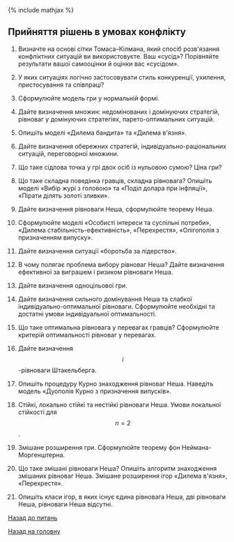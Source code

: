<!-- 15.05 -->
{% include mathjax %}

## Прийняття рішень в умовах конфлікту

1. Визначте на основі сітки Томаса–Кілмана, який спосіб розв'язання конфліктних ситуацій ви використовуєте. Ваш &laquo;сусід&raquo;? Порівняйте результати вашої самооцінки й оцінки вас &laquo;сусідом&raquo;.

2. У яких ситуаціях логічно застосовувати стиль конкуренції, ухилення, пристосування та співпраці?

3. Сформулюйте модель гри у нормальній формі.

4. Дайте визначення множин: недомінованих і домінуючих стратегій, рівноваг у домінуючих стратегіях, парето-оптимальних ситуацій.

5. Опишіть моделі &laquo;Дилема бандита&raquo; та &laquo;Дилема в'язня&raquo;.

6. Дайте визначення обережних стратегій, індивідуально-раціональних ситуацій, переговорної множини.

7. Що таке сідлова точка у грі двох осіб із нульовою сумою? Ціна гри?

8. Що таке складна поведінка гравців, складна рівновага? Опишіть моделі &laquo;Вибір журі з головою&raquo; та &laquo;Поділ долара при інфляції&raquo;, &laquo;Пірати ділять золоті зливки&raquo;.

9. Дайте визначення рівноваги Неша, сформулюйте теорему Неша.

10. Сформулюйте моделі &laquo;Особисті інтереси та суспільні потреби&raquo;, &laquo;Дилема стабільність-ефективність&raquo;, &laquo;Перехрестя&raquo;, &laquo;Олігополія з призначенням випуску&raquo;.

11. Дайте визначення ситуації &laquo;боротьба за лідерство&raquo;.

12. В чому полягає проблема вибору рівноваг Неша? Дайте визначення ефективної за виграшем і ризиком рівноваги Неша.

13. Дайте визначення одноцільової гри.

14. Дайте визначення сильного домінування Неша та слабкої індивідуально-оптимальної рівноваги. Сформулюйте необхідні та достатні умови індивідуальної оптимальності.

15. Що таке оптимальна рівновага у перевагах гравців? Сформулюйте критерій оптимальності рівноваг у перевагах.

16. Дайте визначення $$i$$-рівноваги Штакельберга.

17. Опишіть процедуру Курно знаходження рівноваг Неша. Наведіть модель &laquo;Дуополія Курно з призначення випусків&raquo;.

18. Стійкі, локально стійкі та нестійкі рівноваги Неша. Умови локальної стійкості для $$n = 2$$.

19. Змішане розширення гри. Сформулюйте теорему фон Неймана-Моргенштерна.

20. Що таке змішані рівноваги Неша? Опишіть алгоритм знаходження змішаних рівноваг Неша. Змішане розширення ігор &laquo;Дилема в'язня&raquo;, &laquo;Перехрестя&raquo;.

21. Опишіть класи ігор, в яких існує єдина рівновага Неша, дві рівноваги Неша, рівноваги Неша відсутні.

[Назад до питань](README.md)

[Назад на головну](../README.md)
